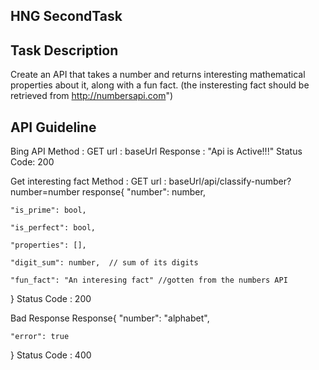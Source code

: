 ## HNG SecondTask

## Task Description
Create an API that takes a number and returns interesting mathematical properties about it, along with a fun fact. (the insteresting fact should be retrieved from http://numbersapi.com")

## API Guideline
Bing API
Method : GET
url : baseUrl
Response : "Api is Active!!!"
Status Code: 200

Get interesting fact
Method : GET
url : baseUrl/api/classify-number?number=number
response{
    "number": number,

    "is_prime": bool,

    "is_perfect": bool,

    "properties": [],

    "digit_sum": number,  // sum of its digits

    "fun_fact": "An interesing fact" //gotten from the numbers API
}
Status Code : 200

Bad Response
Response{
    "number": "alphabet",

    "error": true
}
Status Code : 400


